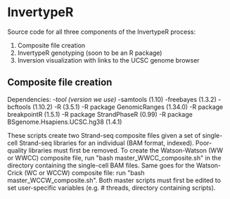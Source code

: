 # InvertypeR
Source code for all three components of the InvertypeR process:
1. Composite file creation
2. InvertypeR genotyping (soon to be an R package)
3. Inversion visualization with links to the UCSC genome browser

Composite file creation
-----------------------
Dependencies:
  -*tool (version we use)*
  -samtools (1.10)
  -freebayes (1.3.2)
  -bcftools (1.10.2)
  -R (3.5.1)
  -R package GenomicRanges (1.34.0)
  -R package breakpointR (1.5.1)
  -R package StrandPhaseR (0.99)
  -R package BSgenome.Hsapiens.UCSC.hg38 (1.4.1)

These scripts create two Strand-seq composite files given a set of single-cell Strand-seq libraries for an individual (BAM format, indexed). Poor-quality libraries must first be removed. To create the Watson-Watson (WW or WWCC) composite file, run "bash master_WWCC_composite.sh" in the directory containing the single-cell BAM files. Same goes for the Watson-Crick (WC or WCCW) composite file: run "bash master_WCCW_composite.sh". Both master scripts must first be edited to set user-specific variables (e.g. # threads, directory containing scripts). 

